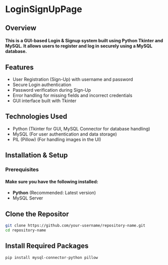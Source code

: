 # LoginSignUpPage

## Overview
#### This is a GUI-based Login & Signup system built using Python Tkinter and MySQL. It allows users to register and log in securely using a MySQL database.

## Features

- User Registration (Sign-Up) with username and password
- Secure Login authentication
- Password verification during Sign-Up
- Error handling for missing fields and incorrect credentials
- GUI interface built with Tkinter

## Technologies Used

- Python (Tkinter for GUI, MySQL Connector for database handling)
- MySQL (For user authentication and data storage)
- PIL (Pillow) (For handling images in the UI)


## Installation & Setup

### Prerequisites

#### Make sure you have the following installed:
- <strong>Python</strong> (Recommended: Latest version)
- MySQL Server


## Clone the Repositor

```sh
git clone https://github.com/your-username/repository-name.git
cd repository-name
``` 
## Install Required Packages

```bash
pip install mysql-connector-python pillow
```